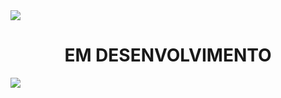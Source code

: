 <img src="https://f.feridinha.com/bNNm4.png">
<h1 align="center"> EM DESENVOLVIMENTO</h1>
<img src="https://f.feridinha.com/bNNm4.png">
